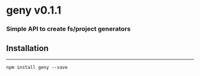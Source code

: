# geny v0.1.1

### Simple API to create fs/project generators


## Installation
---------------

`npm install geny --save`

